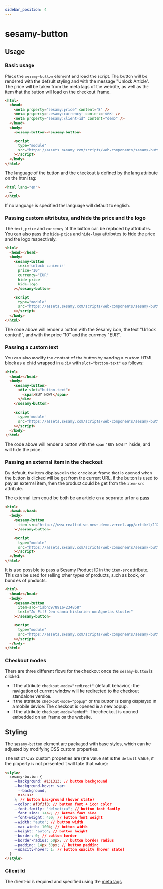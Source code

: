 ```yaml
---
sidebar_position: 4
---
```


# sesamy-button

## Usage

### Basic usage

Place the `sesamy-button` element and load the script. The button will be rendered with the default styling and with the message "Unlock Article". The price will be taken from the meta tags of the website, as well as the item that the button will load on the checkout iframe.

```html
<html>
  <head>
    <meta property="sesamy:price" content="8" />
    <meta property="sesamy:currency" content="SEK" />
    <meta property="sesamy:client-id" content="demo" />
  </head>
  <body>
    <sesamy-button></sesamy-button>

    <script
      type="module"
      src="https://assets.sesamy.com/scripts/web-components/sesamy-button.min.js"
    ></script>
  </body>
</html>
```

The language of the button and the checkout is defined by the lang attribute on the html tag:

```html
<html lang="en">
  …
</html>
```

If no language is specified the language will default to english.

### Passing custom attributes, and hide the price and the logo

The `text`, `price` and `currency` of the button can be replaced by attributes. You can also pass the `hide-price` and `hide-logo` attributes to hide the price and the logo respectively.

```html
<html>
  <head></head>
  <body>
    <sesamy-button
      text="Unlock content!"
      price="10"
      currency="EUR"
      hide-price
      hide-logo
    ></sesamy-button>

    <script
      type="module"
      src="https://assets.sesamy.com/scripts/web-components/sesamy-button.min.js"
    ></script>
  </body>
</html>
```

The code above will render a button with the Sesamy icon, the text "Unlock content!", and with the price "10" and the currency "EUR".

### Passing a custom text

You can also modify the content of the button by sending a custom HTML block as a child wrapped in a `div` with `slot="button-text"` as follows:

```html
<html>
  <head></head>
  <body>
    <sesamy-button>
      <div slot="button-text">
        <span>BUY NOW!</span>
      </div>
    </sesamy-button>

    <script
      type="module"
      src="https://assets.sesamy.com/scripts/web-components/sesamy-button.min.js"
    ></script>
  </body>
</html>
```

The code above will render a button with the `span` `"BUY NOW!"` inside, and will hide the price.

### Passing an external item in the checkout

By default, the item displayed in the checkout iframe that is opened when the button is clicked will be get from the current URL, if the button is used to pay an external item, then the product could be get from the `item-src` attribute.

The external item could be both be an article on a separate url or a [pass](/docs/news-widget/passes.md)

```html
<html>
  <head></head>
  <body>
    <sesamy-button
      item-src="https://www-realtid-se-news-demo.vercel.app/artikel/112273"
    ></sesamy-button>

    <script
      type="module"
      src="https://assets.sesamy.com/scripts/web-components/sesamy-button.min.js"
    ></script>
  </body>
</html>
```

It is also possible to pass a Sesamy Product ID in the `item-src` attribute. This can be used for selling other types of products, such as book, or bundles of products.

```html
<html>
  <head></head>
  <body>
    <sesamy-button
      item-src="isbn:9789164234858"
      text="Au Pif! Den sanna historien om Agnetas kloster"
    ></sesamy-button>

    <script
      type="module"
      src="https://assets.sesamy.com/scripts/web-components/sesamy-button.min.js"
    ></script>
  </body>
</html>
```

### Checkout modes

There are three different flows for the checkout once the `sesamy-button` is clicked:

- If the attribute `checkout-mode="redirect"` (default behavior): the navigation of current window will be redirected to the checkout standalone version.
- If the attribute `checkout-mode="popup"` or the button is being displayed in a mobile device: The checkout is opened in a new popup.
- If the attribute `checkout-mode="embed"`: The checkout is opened embedded on an iframe on the website.

## Styling

The `sesamy-button` element are packaged with base styles, which can be adjusted by modifying CSS custom properties.

The list of CSS custom properties are (the value set is the `default` value, if the property is not presented it will take that value):

```html
<style>
  sesamy-button {
    --background: #131313; // button background
    --background-hover: var(
      --background,
      #131313
    ); // button background (hover state)
    --color: #f3f3f3; // button font + icon color
    --font-family: "Helvetica"; // button font family
    --font-size: 14px; // button font size
    --font-weight: 400; // button font weight
    --width: "auto"; // button width
    --max-width: 100%; // button width
    --height: "auto"; // button height
    --border: 0; // button border
    --border-radius: 50px; // button border radius
    --padding: 14px 30px; // button padding
    --opacity-hover: 1; // button opacity (hover state)
  }
</style>
```

### Client Id

The client-id is required and specified using the [meta tags](/docs/news-widget/meta-tags.md)
